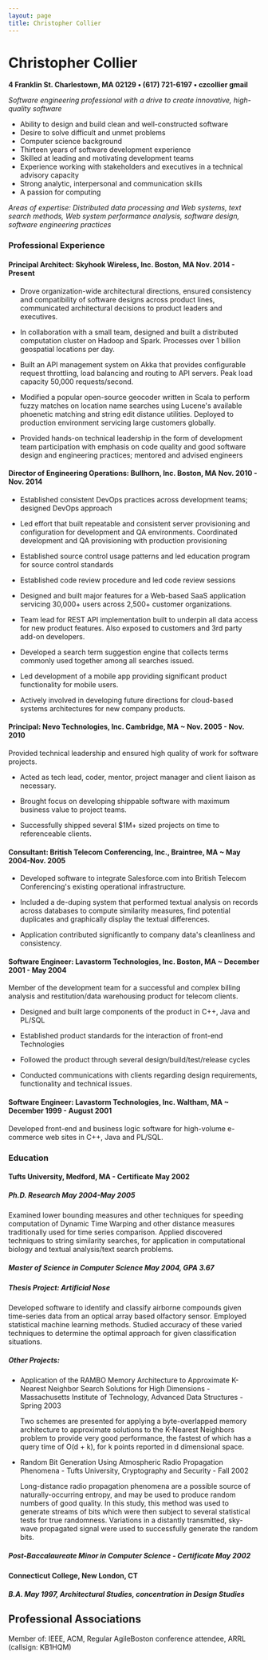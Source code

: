 ```yaml
---
layout: page
title: Christopher Collier
---
```

# Christopher Collier

**4 Franklin St. Charlestown, MA 02129 &bull; (617) 721-6197 &bull; czcollier gmail**

_Software engineering professional with a drive to create innovative, high-quality software_

 - Ability to design and build clean and well-constructed software
 - Desire to solve difficult and unmet problems
 - Computer science background
 - Thirteen years of software development experience
 - Skilled at leading and motivating development teams
 - Experience working with stakeholders and executives in a technical advisory capacity
 - Strong analytic, interpersonal and communication skills
 - A passion for computing

_Areas of expertise: Distributed data processing and Web systems, text
search methods, Web system performance analysis, software design, software engineering
practices_

### Professional Experience

#### Principal Architect: Skyhook Wireless, Inc. Boston, MA Nov. 2014 - Present

 - Drove organization-wide architectural directions, ensured
   consistency and compatibility of software designs across product
   lines, communicated architectural decisions to product leaders and
   executives.
 
 - In collaboration with a small team, designed and built a
   distributed computation cluster on Hadoop and Spark. Processes
   over 1 billion geospatial locations per day.

 - Built an API management system on Akka that provides configurable
   request throttling, load balancing and routing to API servers. Peak
   load capacity 50,000 requests/second.
   
 - Modified a popular open-source geocoder written in Scala to
   perform fuzzy matches on location name searches using Lucene's
   available phoenetic matching and string edit distance utilities.
   Deployed to production environment servicing large customers globally.

 - Provided hands-on technical leadership in the form of development team
   participation with emphasis on code quality and good software design and
   engineering practices; mentored and advised engineers

#### Director of Engineering Operations: Bullhorn, Inc. Boston, MA Nov. 2010 - Nov. 2014

  - Established consistent DevOps practices across development teams;
    designed DevOps approach

  - Led effort that built repeatable and consistent server provisioning and
    configuration for development and QA environments. Coordinated development
    and QA provisioning with production provisioning

  - Established source control usage patterns and led education program for
    source control standards

  - Established code review procedure and led code review sessions

  - Designed and built major features for a Web-based SaaS application
   servicing 30,000+ users across 2,500+ customer organizations.

  - Team lead for REST API implementation built to underpin all data
    access for new product features. Also exposed to customers and 3rd
    party add-on developers.

  - Developed a search term suggestion engine that collects terms
    commonly used together among all searches issued.

  - Led development of a mobile app providing significant product
    functionality for mobile users.

  - Actively involved in developing future directions for cloud-based
    systems architectures for new company products.

#### Principal: Nevo Technologies, Inc. Cambridge, MA ~ Nov. 2005 - Nov. 2010
  Provided technical leadership and ensured high quality of work for software
  projects. 
  
  - Acted as tech lead, coder, mentor, project manager and client liaison as necessary.

  - Brought focus on developing shippable software with
    maximum business value to project teams.

  - Successfully shipped several $1M+ sized projects on time to referenceable clients.

#### Consultant: British Telecom Conferencing, Inc., Braintree, MA ~ May 2004-Nov. 2005
  - Developed software to integrate Salesforce.com into British Telecom
    Conferencing's existing operational infrastructure.

  - Included a de-duping system that performed textual analysis on records across databases
    to compute similarity measures, find potential duplicates and graphically
    display the textual differences.

  - Application contributed significantly to company data's cleanliness and consistency.

#### Software Engineer: Lavastorm Technologies, Inc. Boston, MA ~ December 2001 - May 2004 
   Member of the development team for a successful and complex billing analysis
   and restitution/data warehousing product for telecom clients.

  - Designed and built large components of the product in C++, Java and PL/SQL

  - Established product standards for the interaction of front-end Technologies

  - Followed the product through several design/build/test/release cycles

  - Conducted communications with clients regarding design requirements, functionality and
    technical issues. 

#### Software Engineer: Lavastorm Technologies, Inc. Waltham, MA ~ December 1999 - August 2001 
   Developed front-end and business logic software for high-volume e-commerce
   web sites in C++, Java and PL/SQL.

### Education

#### Tufts University, Medford, MA - Certificate May 2002

##### Ph.D. Research May 2004-May 2005
   Examined lower bounding measures and other techniques for speeding
   computation of Dynamic Time Warping and other distance measures traditionally
   used for time series comparison. Applied discovered techniques to string
   similarity searches, for application in computational biology and textual
   analysis/text search problems. 

#####  Master of Science in Computer Science May 2004, GPA 3.67

#####  Thesis Project: Artificial Nose 
  Developed software to identify and classify airborne compounds given time-series
  data from an optical array based olfactory sensor. Employed statistical machine
  learning methods. Studied accuracy of these varied techniques to determine the
  optimal approach for given classification situations. 

#####  Other Projects: 

 - Application of the RAMBO Memory Architecture to Approximate K-Nearest Neighbor Search Solutions for High Dimensions - Massachusetts Institute of Technology, Advanced Data Structures - Spring 2003

   Two schemes are presented for applying a byte-overlapped memory
   architecture to approximate solutions to the K-Nearest Neighbors problem
   to provide very good performance, the fastest of which has a query time of
   O(d + k), for k points reported in d dimensional space.

 - Random Bit Generation Using Atmospheric Radio Propagation Phenomena - Tufts University, Cryptography and Security - Fall 2002 

   Long-distance radio propagation phenomena are a possible source of
   naturally-occurring entropy, and may be used to produce random numbers of
   good quality. In this study, this method was used to generate streams of
   bits which were then subject to several statistical tests for true
   randomness. Variations in a distantly transmitted, sky-wave propagated
   signal were used to successfully generate the random bits.

##### Post-Baccalaureate Minor in Computer Science - Certificate May 2002

#### Connecticut College, New London, CT

##### B.A. May 1997, Architectural Studies, concentration in Design Studies



## Professional Associations
Member of: IEEE, ACM, Regular AgileBoston conference attendee, ARRL (callsign: KB1HQM)
